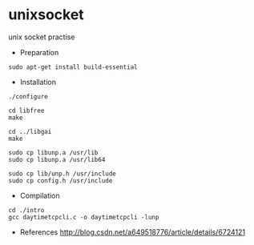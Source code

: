 # unixsocket
unix socket practise

* Preparation
```shell
sudo apt-get install build-essential
```

* Installation
```shell
./configure

cd libfree
make

cd ../libgai
make

sudo cp libunp.a /usr/lib
sudo cp libunp.a /usr/lib64

sudo cp lib/unp.h /usr/include
sudo cp config.h /usr/include
```

* Compilation
```shell
cd ./intro  
gcc daytimetcpcli.c -o daytimetcpcli -lunp 
```
* References
<http://blog.csdn.net/a649518776/article/details/6724121>
